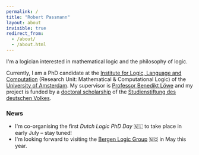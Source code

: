 ```yaml
---
permalink: /
title: "Robert Passmann"
layout: about
invisible: true
redirect_from: 
  - /about/
  - /about.html
---
```


I'm a logician interested in mathematical logic and the philosophy of logic. 

Currently, I am a PhD candidate at the [Institute for Logic, Language and Computation](http://www.illc.uva.nl) (Research Unit: Mathematical & Computational Logic) of the [University of Amsterdam](http://www.uva.nl/). My supervisor is [Professor Benedikt Löwe](https://www.math.uni-hamburg.de/home/loewe/) and my project is funded by a [doctoral scholarship](https://www.studienstiftung.de/en/promotion/) of the [Studienstiftung des deutschen Volkes](https://www.studienstiftung.de). 

### News
- I'm co-organising the first *Dutch Logic PhD Day* 🇳🇱 to take place in early July – stay tuned!
- I'm looking forward to visiting the [Bergen Logic Group](https://www.uib.no/en/rg/logic) 🇳🇴 in May this year.
